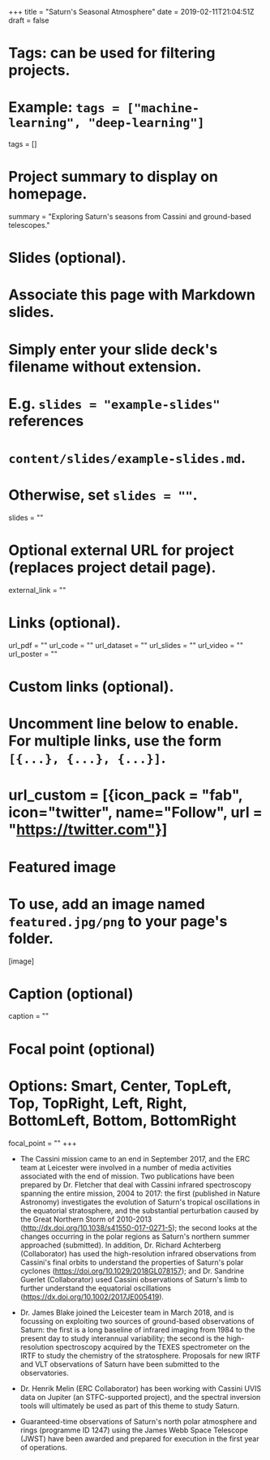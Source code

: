 +++
title = "Saturn's Seasonal Atmosphere"
date = 2019-02-11T21:04:51Z
draft = false

# Tags: can be used for filtering projects.
# Example: `tags = ["machine-learning", "deep-learning"]`
tags = []

# Project summary to display on homepage.
summary = "Exploring Saturn's seasons from Cassini and ground-based telescopes."

# Slides (optional).
#   Associate this page with Markdown slides.
#   Simply enter your slide deck's filename without extension.
#   E.g. `slides = "example-slides"` references
#   `content/slides/example-slides.md`.
#   Otherwise, set `slides = ""`.
slides = ""

# Optional external URL for project (replaces project detail page).
external_link = ""

# Links (optional).
url_pdf = ""
url_code = ""
url_dataset = ""
url_slides = ""
url_video = ""
url_poster = ""

# Custom links (optional).
#   Uncomment line below to enable. For multiple links, use the form `[{...}, {...}, {...}]`.
# url_custom = [{icon_pack = "fab", icon="twitter", name="Follow", url = "https://twitter.com"}]

# Featured image
# To use, add an image named `featured.jpg/png` to your page's folder.
[image]
  # Caption (optional)
  caption = ""

  # Focal point (optional)
  # Options: Smart, Center, TopLeft, Top, TopRight, Left, Right, BottomLeft, Bottom, BottomRight
  focal_point = ""
+++

* The Cassini mission came to an end in September 2017, and the ERC team at Leicester were involved in a number of media activities associated with the end of mission.  Two publications have been prepared by Dr. Fletcher that deal with Cassini infrared spectroscopy spanning the entire mission, 2004 to 2017:  the first (published in Nature Astronomy) investigates the evolution of Saturn's tropical oscillations in the equatorial stratosphere, and the substantial perturbation caused by the Great Northern Storm of 2010-2013 (http://dx.doi.org/10.1038/s41550-017-0271-5); the second looks at the changes occurring in the polar regions as Saturn's northern summer approached (submitted).  In addition, Dr. Richard Achterberg (Collaborator) has used the high-resolution infrared observations from Cassini's final orbits to understand the properties of Saturn's polar cyclones (https://doi.org/10.1029/2018GL078157); and Dr. Sandrine Guerlet (Collaborator) used Cassini observations of Saturn's limb to further understand the equatorial oscillations (https://dx.doi.org/10.1002/2017JE005419).

* Dr. James Blake joined the Leicester team in March 2018, and is focussing on exploiting two sources of ground-based observations of Saturn:  the first is a long baseline of infrared imaging from 1984 to the present day to study interannual variability; the second is the high-resolution spectroscopy acquired by the TEXES spectrometer on the IRTF to study the chemistry of the stratosphere.  Proposals for new IRTF and VLT observations of Saturn have been submitted to the observatories.

* Dr. Henrik Melin (ERC Collaborator) has been working with Cassini UVIS data on Jupiter (an STFC-supported project), and the spectral inversion tools will ultimately be used as part of this theme to study Saturn.

* Guaranteed-time observations of Saturn's north polar atmosphere and rings (programme ID 1247) using the James Webb Space Telescope (JWST) have been awarded and prepared for execution in the first year of operations.
